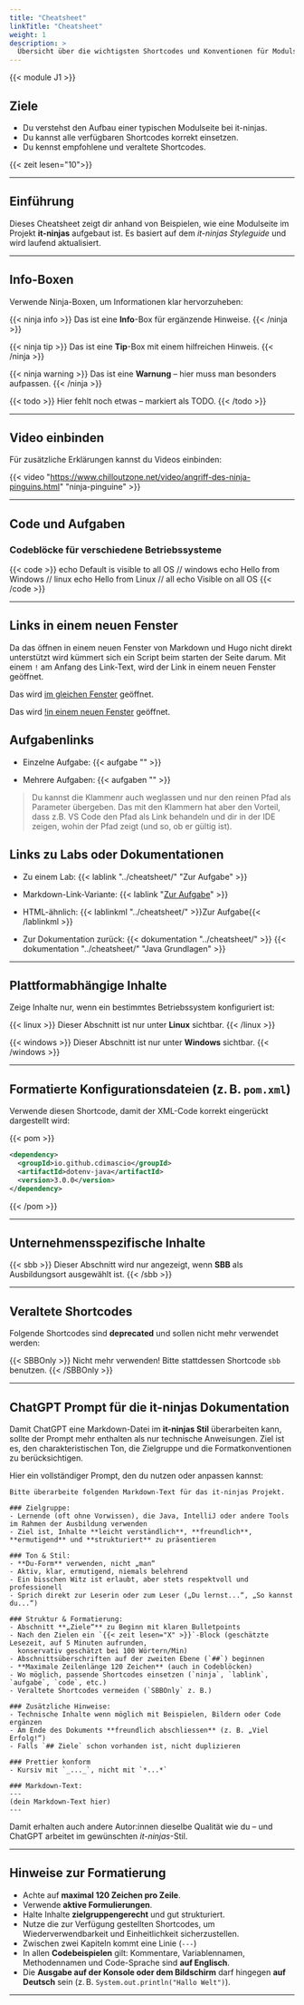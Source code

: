 ```yaml
---
title: "Cheatsheet"
linkTitle: "Cheatsheet"
weight: 1
description: >
  Übersicht über die wichtigsten Shortcodes und Konventionen für Modulseiten im it-ninjas-Projekt.
---
```


{{< module J1 >}}

## Ziele

- Du verstehst den Aufbau einer typischen Modulseite bei it-ninjas.
- Du kannst alle verfügbaren Shortcodes korrekt einsetzen.
- Du kennst empfohlene und veraltete Shortcodes.

{{< zeit lesen="10">}}

---

## Einführung

Dieses Cheatsheet zeigt dir anhand von Beispielen, wie eine Modulseite im Projekt **it-ninjas** aufgebaut ist. Es
basiert auf dem _it-ninjas Styleguide_ und wird laufend aktualisiert.

---

## Info-Boxen

Verwende Ninja-Boxen, um Informationen klar hervorzuheben:

{{< ninja info >}}
Das ist eine **Info**-Box für ergänzende Hinweise.
{{< /ninja >}}

{{< ninja tip >}}
Das ist eine **Tip**-Box mit einem hilfreichen Hinweis.
{{< /ninja >}}

{{< ninja warning >}}
Das ist eine **Warnung** – hier muss man besonders aufpassen.
{{< /ninja >}}

{{< todo >}}
Hier fehlt noch etwas – markiert als TODO.
{{< /todo >}}

---

## Video einbinden

Für zusätzliche Erklärungen kannst du Videos einbinden:

{{< video "https://www.chilloutzone.net/video/angriff-des-ninja-pinguins.html" "ninja-pinguine" >}}

---

## Code und Aufgaben

### Codeblöcke für verschiedene Betriebssysteme

{{< code >}}
echo Default is visible to all OS
// windows
echo Hello from Windows
// linux
echo Hello from Linux
// all
echo Visible on all OS
{{< /code >}}

---

## Links in einem neuen Fenster

Da das öffnen in einem neuen Fenster von Markdown und Hugo nicht direkt unterstützt wird kümmert sich ein Script beim
starten der Seite darum. Mit einem `!` am Anfang des Link-Text, wird der Link in einem neuen Fenster geöffnet.

Das wird [im gleichen Fenster](https://www.chilloutzone.net/video/angriff-des-ninja-pinguins.html) geöffnet.

Das wird [!in einem neuen Fenster](https://www.chilloutzone.net/video/angriff-des-ninja-pinguins.html) geöffnet.

## Aufgabenlinks

- Einzelne Aufgabe:
  {{< aufgabe "[](../cheatsheet/)" >}}

- Mehrere Aufgaben:
  {{< aufgaben "[](../cheatsheet/)" >}}

> Du kannst die Klammenr auch weglassen und nur den reinen Pfad als Parameter übergeben. Das mit den
> Klammern hat aber den Vorteil, dass z.B. VS Code den Pfad als Link behandeln und dir in der IDE
> zeigen, wohin der Pfad zeigt (und so, ob er gültig ist).

## Links zu Labs oder Dokumentationen

- Zu einem Lab:
  {{< lablink "../cheatsheet/" "Zur Aufgabe" >}}

- Markdown-Link-Variante:
  {{< lablink "[Zur Aufgabe](../cheatsheet/)" >}}

- HTML-ähnlich:
  {{< lablinkml "../cheatsheet/" >}}Zur Aufgabe{{< /lablinkml >}}

- Zur Dokumentation zurück:
  {{< dokumentation "../cheatsheet/" >}}
  {{< dokumentation "../cheatsheet/" "Java Grundlagen" >}}

---

## Plattformabhängige Inhalte

Zeige Inhalte nur, wenn ein bestimmtes Betriebssystem konfiguriert ist:

{{< linux >}}
Dieser Abschnitt ist nur unter **Linux** sichtbar.
{{< /linux >}}

{{< windows >}}
Dieser Abschnitt ist nur unter **Windows** sichtbar.
{{< /windows >}}

---

## Formatierte Konfigurationsdateien (z. B. `pom.xml`)

Verwende diesen Shortcode, damit der XML-Code korrekt eingerückt dargestellt wird:

{{< pom >}}

```xml
<dependency>
  <groupId>io.github.cdimascio</groupId>
  <artifactId>dotenv-java</artifactId>
  <version>3.0.0</version>
</dependency>
```

{{< /pom >}}

---

## Unternehmensspezifische Inhalte

{{< sbb >}}
Dieser Abschnitt wird nur angezeigt, wenn **SBB** als Ausbildungsort ausgewählt ist.
{{< /sbb >}}

---

## Veraltete Shortcodes

Folgende Shortcodes sind **deprecated** und sollen nicht mehr verwendet werden:

{{< SBBOnly >}}
Nicht mehr verwenden! Bitte stattdessen Shortcode `sbb` benutzen.
{{< /SBBOnly >}}

---

## ChatGPT Prompt für die it-ninjas Dokumentation

Damit ChatGPT eine Markdown-Datei im **it-ninjas Stil** überarbeiten kann, sollte der Prompt mehr enthalten als nur
technische Anweisungen. Ziel ist es, den charakteristischen Ton, die Zielgruppe und die Formatkonventionen zu
berücksichtigen.

Hier ein vollständiger Prompt, den du nutzen oder anpassen kannst:

```text
Bitte überarbeite folgenden Markdown-Text für das it-ninjas Projekt.

### Zielgruppe:
- Lernende (oft ohne Vorwissen), die Java, IntelliJ oder andere Tools im Rahmen der Ausbildung verwenden
- Ziel ist, Inhalte **leicht verständlich**, **freundlich**, **ermutigend** und **strukturiert** zu präsentieren

### Ton & Stil:
- **Du-Form** verwenden, nicht „man“
- Aktiv, klar, ermutigend, niemals belehrend
- Ein bisschen Witz ist erlaubt, aber stets respektvoll und professionell
- Sprich direkt zur Leserin oder zum Leser („Du lernst...“, „So kannst du...“)

### Struktur & Formatierung:
- Abschnitt **„Ziele“** zu Beginn mit klaren Bulletpoints
- Nach den Zielen ein `{{< zeit lesen="X" >}}`-Block (geschätzte Lesezeit, auf 5 Minuten aufrunden,
  konservativ geschätzt bei 100 Wörtern/Min)
- Abschnittsüberschriften auf der zweiten Ebene (`##`) beginnen
- **Maximale Zeilenlänge 120 Zeichen** (auch in Codeblöcken)
- Wo möglich, passende Shortcodes einsetzen (`ninja`, `lablink`, `aufgabe`, `code`, etc.)
- Veraltete Shortcodes vermeiden (`SBBOnly` z. B.)

### Zusätzliche Hinweise:
- Technische Inhalte wenn möglich mit Beispielen, Bildern oder Code ergänzen
- Am Ende des Dokuments **freundlich abschliessen** (z. B. „Viel Erfolg!“)
- Falls `## Ziele` schon vorhanden ist, nicht duplizieren

### Prettier konform
- Kursiv mit `_..._`, nicht mit `*...*`

### Markdown-Text:
---
(dein Markdown-Text hier)
---
```

Damit erhalten auch andere Autor:innen dieselbe Qualität wie du – und ChatGPT arbeitet im gewünschten _it-ninjas_-Stil.

---

## Hinweise zur Formatierung

- Achte auf **maximal 120 Zeichen pro Zeile**.
- Verwende **aktive Formulierungen**.
- Halte Inhalte **zielgruppengerecht** und gut strukturiert.
- Nutze die zur Verfügung gestellten Shortcodes, um Wiederverwendbarkeit und Einheitlichkeit sicherzustellen.
- Zwischen zwei Kapiteln kommt eine Linie (`---`)
- In allen **Codebeispielen** gilt: Kommentare, Variablennamen, Methodennamen und Code-Sprache sind **auf Englisch**.
- Die **Ausgabe auf der Konsole oder dem Bildschirm** darf hingegen **auf Deutsch** sein (z. B.
  `System.out.println("Hallo Welt")`).

---
